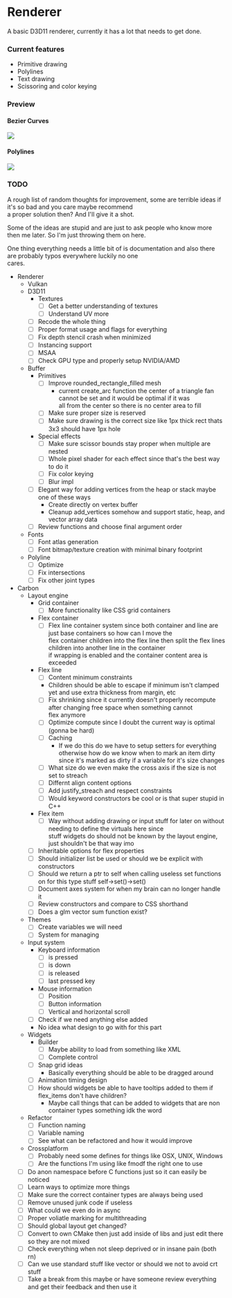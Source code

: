 # Renderer

A basic D3D11 renderer, currently it has a lot that needs to get done.

### Current features

- Primitive drawing
- Polylines
- Text drawing
- Scissoring and color keying

### Preview

#### Bezier Curves

![](assets/bezier.png)

#### Polylines

![](assets/polyline.png)

### TODO

A rough list of random thoughts for improvement, some are terrible ideas if it's so bad and you care maybe recommend  
a proper solution then? And I'll give it a shot.

Some of the ideas are stupid and are just to ask people who know more then me later. So I'm just throwing them on here.

One thing everything needs a little bit of is documentation and also there are probably typos everywhere luckily no one  
cares.

 - Renderer
   - Vulkan
   - D3D11
     - Textures
       - [ ] Get a better understanding of textures
       - [ ] Understand UV more
     - [ ] Recode the whole thing
     - [ ] Proper format usage and flags for everything
     - [ ] Fix depth stencil crash when minimized
     - [ ] Instancing support
     - [ ] MSAA
     - [ ] Check GPU type and properly setup NVIDIA/AMD
   - Buffer
     - Primitives
       - [ ] Improve rounded_rectangle_filled mesh
         - current create_arc function the center of a triangle fan cannot be set and it would be optimal if it was  
         all from the center so there is no center area to fill
       - [ ] Make sure proper size is reserved
       - [ ] Make sure drawing is the correct size like 1px thick rect thats 3x3 should have 1px hole
     - Special effects
       - [ ] Make sure scissor bounds stay proper when multiple are nested
       - [ ] Whole pixel shader for each effect since that's the best way to do it
       - [ ] Fix color keying
       - [ ] Blur impl
     - [ ] Elegant way for adding vertices from the heap or stack maybe one of these ways
       - Create directly on vertex buffer
       - Cleanup add_vertices somehow and support static, heap, and vector array data
     - [ ] Review functions and choose final argument order
   - Fonts
     - [ ] Font atlas generation
     - [ ] Font bitmap/texture creation with minimal binary footprint
   - Polyline
     - [ ] Optimize
     - [ ] Fix intersections
     - [ ] Fix other joint types
 - Carbon
   - Layout engine
     - Grid container
       - [ ] More functionality like CSS grid containers
     - Flex container
       - [ ] Flex line container system since both container and line are just base containers so how can I move the  
       flex container children into the flex line then split the flex lines children into another line in the container  
       if wrapping is enabled and the container content area is exceeded
     - Flex line
       - [ ] Content minimum constraints
       - Children should be able to escape if minimum isn't clamped yet and use extra thickness from margin, etc
       - [ ] Fix shrinking since it currently doesn't properly recompute after changing free space when something cannot  
         flex anymore
       - [ ] Optimize compute since I doubt the current way is optimal (gonna be hard)
       - [ ] Caching
         - If we do this do we have to setup setters for everything otherwise how do we know when to mark an item dirty  
         since it's marked as dirty if a variable for it's size changes
       - [ ] What size do we even make the cross axis if the size is not set to streach
       - [ ] Differnt align content options
       - [ ] Add justify_streach and respect constraints
       - [ ] Would keyword constructors be cool or is that super stupid in C++
     - Flex item
       - [ ] Way without adding drawing or input stuff for later on without needing to define the virtuals here since  
       stuff widgets do should not be known by the layout engine, just shouldn't be that way imo
     - [ ] Inheritable options for flex properties
     - [ ] Should initializer list be used or should we be explicit with constructors
     - [ ] Should we return a ptr to self when calling useless set functions on for this type stuff self->set()->set()
     - [ ] Document axes system for when my brain can no longer handle it
     - [ ] Review constructors and compare to CSS shorthand
     - [ ] Does a glm vector sum function exist?
   - Themes
     - [ ] Create variables we will need
     - [ ] System for managing
   - Input system
     - Keyboard information
       - [ ] is pressed
       - [ ] is down
       - [ ] is released
       - [ ] last pressed key
     - Mouse information
       - [ ] Position
       - [ ] Button information
       - [ ] Vertical and horizontal scroll
     - [ ] Check if we need anything else added
     - No idea what design to go with for this part
   - Widgets
     - Builder
       - [ ] Maybe ability to load from something like XML
       - [ ] Complete control
     - [ ] Snap grid ideas
       - Basically everything should be able to be dragged around
     - [ ] Animation timing design
     - [ ] How should widgets be able to have tooltips added to them if flex_items don't have children?
       - Maybe call things that can be added to widgets that are non container types something idk the word
   - Refactor
     - [ ] Function naming
     - [ ] Variable naming
     - [ ] See what can be refactored and how it would improve
   - Crossplatform
     - [ ] Probably need some defines for things like OSX, UNIX, Windows
     - [ ] Are the functions I'm using like fmodf the right one to use
   - [ ] Do anon namespace before C functions just so it can easily be noticed
   - [ ] Learn ways to optimize more things
   - [ ] Make sure the correct container types are always being used
   - [ ] Remove unused junk code if useless
   - [ ] What could we even do in async
   - [ ] Proper voliatle marking for multithreading
   - [ ] Should global layout get changed?
   - [ ] Convert to own CMake then just add inside of libs and just edit there so they are not mixed
   - [ ] Check everything when not sleep deprived or in insane pain (both rn)
   - [ ] Can we use standard stuff like vector or should we not to avoid crt stuff
   - [ ] Take a break from this maybe or have someone review everything and get their feedback and then use it